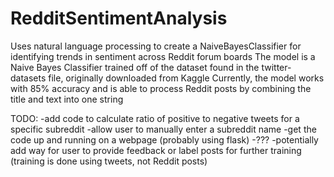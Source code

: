 # RedditSentimentAnalysis
Uses natural language processing to create a NaiveBayesClassifier for identifying trends in sentiment across Reddit forum boards
The model is a Naive Bayes Classifier trained off of the dataset found in the twitter-datasets file, originally downloaded from Kaggle
Currently, the model works with 85% accuracy and is able to process Reddit posts by combining the title and text into one string

TODO:
-add code to calculate ratio of positive to negative tweets for a specific subreddit
-allow user to manually enter a subreddit name
-get the code up and running on a webpage (probably using flask)
-???
-potentially add way for user to provide feedback or label posts for further training (training is done using tweets, not Reddit posts)
